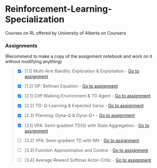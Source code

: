 # Reinforcement-Learning-Specialization
Courses on RL offered by University of Alberta on Coursera
 ### Assignments 
 (Recommend to make a copy of the assignment notebook and work on it without modifying anything)
 
 
 > - [x] [1.1] Multi-Arm Bandits: Exploration & Exploitation -  [Go to assignment](https://github.com/sophot/Reinforcement-Learning-Specialization/tree/master/1_Fundamentals%20of%20Reinforcement%20Learning/Week%201/Notebook:%20Bandits%20and%20Exploration-Exploitation)
 >
 > - [x] [1.2] DP: Bellman Equation - [Go to assignment](https://github.com/sophot/Reinforcement-Learning-Specialization/tree/master/1_Fundamentals%20of%20Reinforcement%20Learning/Week%204/Notebook:%20Optimal%20Policies%20with%20Dynamic%20Programming)
 >
 > - [x] [2.1] Cliff Walking Environment & TD Agent - [Go to assignment](https://github.com/sophot/Reinforcement-Learning-Specialization/tree/master/2_Sample-based%20Learning%20Methods/Week%203/Notebook:%20Policy%20Evaluation%20with%20Temporal%20Difference%20Learning)
 >
 > - [x] [2.2] TD: Q-Learning & Expected Sarsa - [Go to assignment](https://github.com/sophot/Reinforcement-Learning-Specialization/tree/master/2_Sample-based%20Learning%20Methods/Week%204/Notebook:%20Q-Learning%20and%20Expected%20Sarsa)
 >
 > - [x] [2.3] Planning: Dyna-Q & Dyna-Q+ - [Go to assignment](https://github.com/sophot/Reinforcement-Learning-Specialization/tree/master/2_Sample-based%20Learning%20Methods/Week%205/Notebook:%20Dyna-Q%20and%20Dyna-Q%2B)
 >
 > - [x] [3.1] VFA: Semi-gradient TD(0) with State Aggregation - [Go to assignment](https://github.com/sophot/Reinforcement-Learning-Specialization/tree/master/3_Prediction%20and%20Control%20with%20Function%20Approximation/Week%201/Notebook:%20Semi-gradient%20TD(0)%20with%20State%20Aggregation)
 >
 > - [ ] [3.2] VFA: Semi-gradient TD with NN - [Go to assignment](https://github.com/sophot/Reinforcement-Learning-Specialization/tree/master/3_Prediction%20and%20Control%20with%20Function%20Approximation/Week%202/Notebook:%20Semi-gradient%20TD%20with%20a%20Neural%20Network)
 >
 > - [ ] [3.3] Function Approximation and Control - [Go to assignment](https://github.com/sophot/Reinforcement-Learning-Specialization/tree/master/3_Prediction%20and%20Control%20with%20Function%20Approximation/Week%203/Notebook:%20Function%20Approximation%20and%20Control)
 > 
 > - [ ] [3.4] Average Reward Softmax Actor-Critic - [Go to assignment](https://github.com/sophot/Reinforcement-Learning-Specialization/tree/master/3_Prediction%20and%20Control%20with%20Function%20Approximation/Week%204/Notebook:%20Average%20Reward%20Softmax%20Actor-Critic%20using%20Tile-coding)
 >
